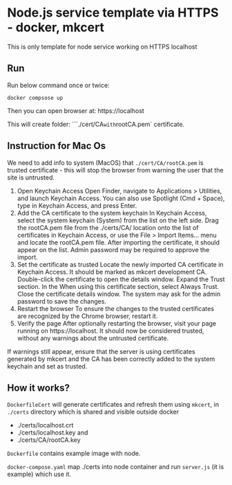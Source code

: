 # Node.js service template via HTTPS - docker, mkcert

This is only template for node service working on HTTPS localhost

## Run

Run below command once or twice:

```
docker compsose up
```

Then you can open browser at: https://localhost

This will create folder: ```./cert/CA` with `rootCA.pem` certificate.

## Instruction for Mac Os

We need to add info to system (MacOS) that `./cert/CA/rootCA.pem` is trusted certificate - this will stop the browser from warning the user that the site is untrusted.

1. Open Keychain Access
   Open Finder, navigate to Applications > Utilities, and launch Keychain Access. You can also use Spotlight (Cmd + Space), type in Keychain Access, and press Enter.
2. Add the CA certificate to the system keychain
   In Keychain Access, select the system keychain (System) from the list on the left side.
   Drag the rootCA.pem file from the ./certs/CA/ location onto the list of certificates in Keychain Access, or use the File > Import Items... menu and locate the rootCA.pem file.
   After importing the certificate, it should appear on the list. Admin password may be required to approve the import.
3. Set the certificate as trusted
   Locate the newly imported CA certificate in Keychain Access. It should be marked as mkcert development CA.
   Double-click the certificate to open the details window.
   Expand the Trust section.
   In the When using this certificate section, select Always Trust.
   Close the certificate details window. The system may ask for the admin password to save the changes.
4. Restart the browser
   To ensure the changes to the trusted certificates are recognized by the Chrome browser, restart it.
5. Verify the page
   After optionally restarting the browser, visit your page running on https://localhost. It should now be considered trusted, without any warnings about the untrusted certificate.

If warnings still appear, ensure that the server is using certificates generated by mkcert and the CA has been correctly added to the system keychain and set as trusted.

## How it works?

`DockerfileCert` will generate certificates and refresh them using `mkcert`, in `./certs` directory which is shared and visible outside docker

- ./certs/localhost.crt
- ./certs/localhost.key
  and
- ./certs/CA/rootCA.key

`Dockerfile` contains example image with node.

`docker-compose.yaml` map ./certs into node container and run `server.js` (it is example) which use it.
